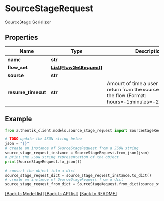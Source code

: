 # SourceStageRequest

SourceStage Serializer

## Properties

Name | Type | Description | Notes
------------ | ------------- | ------------- | -------------
**name** | **str** |  | 
**flow_set** | [**List[FlowSetRequest]**](FlowSetRequest.md) |  | [optional] 
**source** | **str** |  | 
**resume_timeout** | **str** | Amount of time a user can take to return from the source to continue the flow (Format: hours&#x3D;-1;minutes&#x3D;-2;seconds&#x3D;-3) | [optional] 

## Example

```python
from authentik_client.models.source_stage_request import SourceStageRequest

# TODO update the JSON string below
json = "{}"
# create an instance of SourceStageRequest from a JSON string
source_stage_request_instance = SourceStageRequest.from_json(json)
# print the JSON string representation of the object
print(SourceStageRequest.to_json())

# convert the object into a dict
source_stage_request_dict = source_stage_request_instance.to_dict()
# create an instance of SourceStageRequest from a dict
source_stage_request_from_dict = SourceStageRequest.from_dict(source_stage_request_dict)
```
[[Back to Model list]](../README.md#documentation-for-models) [[Back to API list]](../README.md#documentation-for-api-endpoints) [[Back to README]](../README.md)


